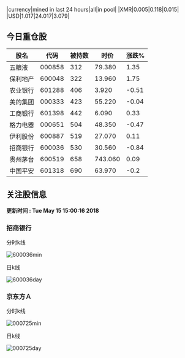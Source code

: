 |currency|mined in last 24 hours|all|in pool|
|XMR|0.005|0.118|0.015|
|USD|1.017|24.017|3.079|

## 今日重仓股 

|股名|代码|被持数|时价|涨跌%|
|---|---|---|---|---|
|五粮液|000858|312|79.380|1.35|
|保利地产|600048|322|13.960|1.75|
|农业银行|601288|406|3.920|-0.51|
|美的集团|000333|423|55.220|-0.04|
|工商银行|601398|442|6.090|0.33|
|格力电器|000651|504|48.350|-0.47|
|伊利股份|600887|519|27.070|0.11|
|招商银行|600036|530|30.560|-0.84|
|贵州茅台|600519|658|743.060|0.09|
|中国平安|601318|690|63.970|-0.2|

## 关注股信息
**更新时间 : Tue May 15 15:00:16 2018**
### 招商银行 
分时k线

![600036min](http://image.sinajs.cn/newchart/min/n/sh600036.gif)

日k线

![600036day](http://image.sinajs.cn/newchart/daily/n/sh600036.gif)

### 京东方Ａ 
分时k线

![000725min](http://image.sinajs.cn/newchart/min/n/sz000725.gif)

日k线

![000725day](http://image.sinajs.cn/newchart/daily/n/sz000725.gif)
